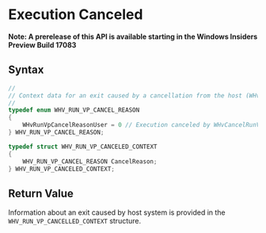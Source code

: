 # Execution Canceled
**Note: A prerelease of this API is available starting in the Windows Insiders Preview Build 17083**

## Syntax
```C
//
// Context data for an exit caused by a cancellation from the host (WHvRunVpExitReasonCanceled)
//
typedef enum WHV_RUN_VP_CANCEL_REASON
{
    WHvRunVpCancelReasonUser = 0 // Execution canceled by WHvCancelRunVirtualProcessor
} WHV_RUN_VP_CANCEL_REASON;

typedef struct WHV_RUN_VP_CANCELED_CONTEXT
{
    WHV_RUN_VP_CANCEL_REASON CancelReason;
} WHV_RUN_VP_CANCELED_CONTEXT;

```

## Return Value
Information about an exit caused by host system is provided in the `WHV_RUN_VP_CANCELLED_CONTEXT` structure.   

